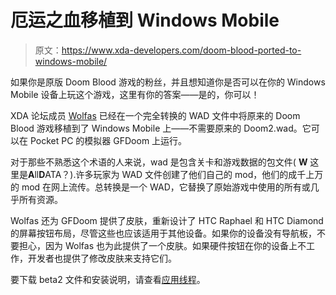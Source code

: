 # 厄运之血移植到 Windows Mobile

> 原文：<https://www.xda-developers.com/doom-blood-ported-to-windows-mobile/>

如果你是原版 Doom Blood 游戏的粉丝，并且想知道你是否可以在你的 Windows Mobile 设备上玩这个游戏，这里有你的答案——是的，你可以！

XDA 论坛成员 [Wolfas](http://forum.xda-developers.com/member.php?u=1960204) 已经在一个完全转换的 WAD 文件中将原来的 Doom Blood 游戏移植到了 Windows Mobile 上——不需要原来的 Doom2.wad。它可以在 Pocket PC 的模拟器 GFDoom 上运行。

对于那些不熟悉这个术语的人来说，wad 是包含关卡和游戏数据的包文件( **W** 这里是**A**ll**D**ATA？).许多玩家为 WAD 文件创建了他们自己的 mod，他们的成千上万的 mod 在网上流传。总转换是一个 WAD，它替换了原始游戏中使用的所有或几乎所有资源。

Wolfas 还为 GFDoom 提供了皮肤，重新设计了 HTC Raphael 和 HTC Diamond 的屏幕按钮布局，尽管这些也应该适用于其他设备。如果你的设备没有导航板，不要担心，因为 Wolfas 也为此提供了一个皮肤。如果硬件按钮在你的设备上不工作，开发者也提供了修改皮肤来支持它们。

要下载 beta2 文件和安装说明，请查看[应用线程](http://forum.xda-developers.com/showthread.php?t=733401)。